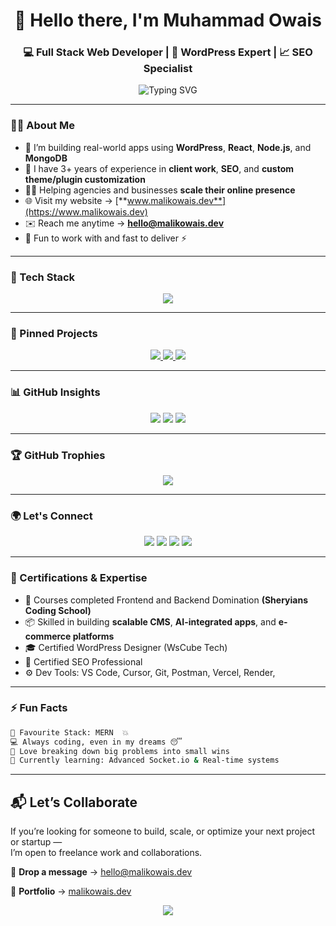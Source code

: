 <!-- Profile Header -->
<h1 align="center">👋 Hello there, I'm Muhammad Owais</h1>
<h3 align="center">💻 Full Stack Web Developer | 🧠 WordPress Expert | 📈 SEO Specialist</h3>

<p align="center">
  <img src="https://readme-typing-svg.demolab.com?font=Fira+Code&duration=3000&pause=1000&color=1F75FE&center=true&vCenter=true&width=600&lines=Turning+Ideas+Into+Code;3%2B+Years+of+Real+World+Experience;Expert+in+WordPress+%26+MERN+Stack;SEO+Specialist+%7C+Client+Focused+%7C+Fast+Delivery" alt="Typing SVG" />
</p>

---

### 🙋‍♂️ About Me

- 🔭 I’m building real-world apps using **WordPress**, **React**, **Node.js**, and **MongoDB**
- 🧠 I have 3+ years of experience in **client work**, **SEO**, and **custom theme/plugin customization**
- 👨‍💼 Helping agencies and businesses **scale their online presence**
- 🌐 Visit my website → [**www.malikowais.dev**](https://www.malikowais.dev)
- ✉️ Reach me anytime → **hello@malikowais.dev**
- 💬 Fun to work with and fast to deliver ⚡

---

### 🧰 Tech Stack

<p align="center">
  <img src="https://skillicons.dev/icons?i=html,css,js,react,nodejs,express,mongodb,wordpress,python,tailwind,vscode,git,github,bash,postman" />
</p>

---

### 📌 Pinned Projects

<p align="center">
  <a href="https://github.com/MalikOwaisDev/modb-app">
    <img src="https://github-readme-stats.vercel.app/api/pin/?username=MalikOwaisDev&repo=modb-app&theme=tokyonight" />
  </a>
  <a href="https://github.com/MalikOwaisDev/KhaataBook">
    <img src="https://github-readme-stats.vercel.app/api/pin/?username=MalikOwaisDev&repo=KhaataBook&theme=tokyonight" />
  </a>
  <a href="https://github.com/MalikOwaisDev/nexuschat">
    <img src="https://github-readme-stats.vercel.app/api/pin/?username=MalikOwaisDev&repo=nexuschat&theme=tokyonight" />
  </a>
</p>

---

### 📊 GitHub Insights

<p align="center">
  <img src="https://github-readme-stats.vercel.app/api?username=MalikOwaisDev&show_icons=true&theme=radical&hide_border=false" />
  <img src="https://github-readme-streak-stats.herokuapp.com?user=MalikOwaisDev&theme=radical&hide_border=false" />
  <img src="https://github-readme-stats.vercel.app/api/top-langs/?username=MalikOwaisDev&layout=compact&theme=radical" />
</p>

---

### 🏆 GitHub Trophies

<p align="center">
  <img src="https://github-profile-trophy.vercel.app/?username=MalikOwaisDev&theme=darkhub&no-frame=true&column=8" />
</p>

---

### 🌍 Let's Connect

<p align="center">
  <a href="https://www.linkedin.com/in/malikowaisdev/"><img src="https://img.shields.io/badge/LinkedIn-%230077B5.svg?style=for-the-badge&logo=linkedin&logoColor=white" /></a>
  <a href="https://www.instagram.com/_malakowais/"><img src="https://img.shields.io/badge/Instagram-%23E4405F.svg?style=for-the-badge&logo=instagram&logoColor=white" /></a>
  <a href="https://www.facebook.com/MalikOwaisDev"><img src="https://img.shields.io/badge/Facebook-%231877F2.svg?style=for-the-badge&logo=facebook&logoColor=white" /></a>
  <a href="mailto:hello@malikowais.dev"><img src="https://img.shields.io/badge/Gmail-%23EA4335.svg?style=for-the-badge&logo=gmail&logoColor=white" /></a>
</p>

---

### 🧠 Certifications & Expertise

- 🥇 Courses completed Frontend and Backend Domination **(Sheryians Coding School)**
- 📦 Skilled in building **scalable CMS**, **AI-integrated apps**, and **e-commerce platforms**
- 🎓 Certified WordPress Designer (WsCube Tech)
- 🥇 Certified SEO Professional
- ⚙️ Dev Tools: VS Code, Cursor, Git, Postman, Vercel, Render, 

---

### ⚡ Fun Facts

```bash
🧃 Favourite Stack: MERN  💥
💻 Always coding, even in my dreams 😴
🧩 Love breaking down big problems into small wins
🌱 Currently learning: Advanced Socket.io & Real-time systems
```
---
## 📬 Let’s Collaborate

If you’re looking for someone to build, scale, or optimize your next project or startup —  
I’m open to freelance work and collaborations.

📩 **Drop a message** → [hello@malikowais.dev](mailto:hello@malikowais.dev)

📎 **Portfolio** → [malikowais.dev](https://malikowais.dev)

<p align="center"> <img src="https://capsule-render.vercel.app/api?type=waving&color=gradient&height=120&section=footer"/> </p> 
